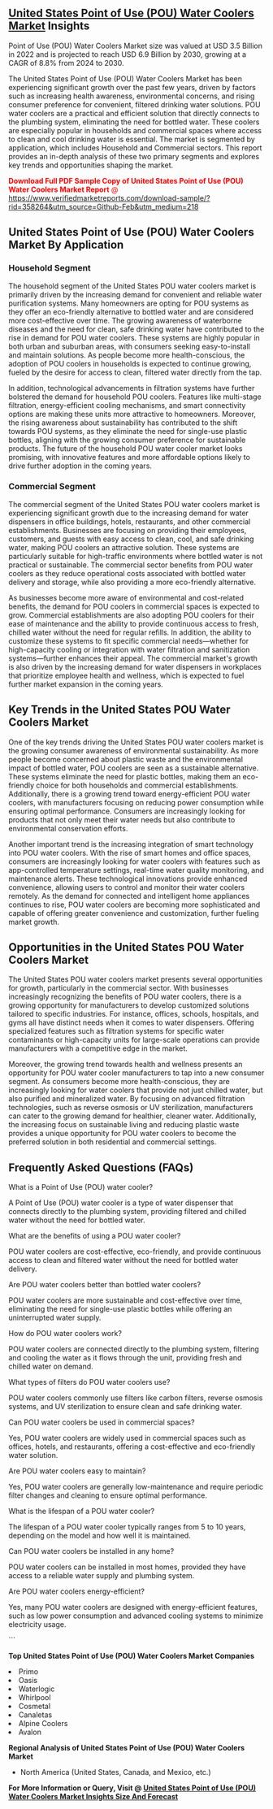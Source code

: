 <h2><a href="https://www.verifiedmarketreports.com/download-sample/?rid=358264&amp;utm_source=Github-Feb&amp;utm_medium=218" target="_blank">United States Point of Use (POU) Water Coolers Market</a> Insights</h2><p>Point of Use (POU) Water Coolers Market size was valued at USD 3.5 Billion in 2022 and is projected to reach USD 6.9 Billion by 2030, growing at a CAGR of 8.8% from 2024 to 2030.</p><p> <p>The United States Point of Use (POU) Water Coolers Market has been experiencing significant growth over the past few years, driven by factors such as increasing health awareness, environmental concerns, and rising consumer preference for convenient, filtered drinking water solutions. POU water coolers are a practical and efficient solution that directly connects to the plumbing system, eliminating the need for bottled water. These coolers are especially popular in households and commercial spaces where access to clean and cool drinking water is essential. The market is segmented by application, which includes Household and Commercial sectors. This report provides an in-depth analysis of these two primary segments and explores key trends and opportunities shaping the market. <p><span class=""><span style="color: #ff0000;"><strong>Download Full PDF Sample Copy of United States Point of Use (POU) Water Coolers Market Report</strong> @ </span><a href="https://www.verifiedmarketreports.com/download-sample/?rid=358264&amp;utm_source=Github-Feb&amp;utm_medium=218" target="_blank">https://www.verifiedmarketreports.com/download-sample/?rid=358264&amp;utm_source=Github-Feb&amp;utm_medium=218</a></span></p></p> <h2>United States Point of Use (POU) Water Coolers Market By Application</h2> <h3>Household Segment</h3> <p>The household segment of the United States POU water coolers market is primarily driven by the increasing demand for convenient and reliable water purification systems. Many homeowners are opting for POU systems as they offer an eco-friendly alternative to bottled water and are considered more cost-effective over time. The growing awareness of waterborne diseases and the need for clean, safe drinking water have contributed to the rise in demand for POU water coolers. These systems are highly popular in both urban and suburban areas, with consumers seeking easy-to-install and maintain solutions. As people become more health-conscious, the adoption of POU coolers in households is expected to continue growing, fueled by the desire for access to clean, filtered water directly from the tap. <p>In addition, technological advancements in filtration systems have further bolstered the demand for household POU coolers. Features like multi-stage filtration, energy-efficient cooling mechanisms, and smart connectivity options are making these units more attractive to homeowners. Moreover, the rising awareness about sustainability has contributed to the shift towards POU systems, as they eliminate the need for single-use plastic bottles, aligning with the growing consumer preference for sustainable products. The future of the household POU water cooler market looks promising, with innovative features and more affordable options likely to drive further adoption in the coming years.</p> <h3>Commercial Segment</h3> <p>The commercial segment of the United States POU water coolers market is experiencing significant growth due to the increasing demand for water dispensers in office buildings, hotels, restaurants, and other commercial establishments. Businesses are focusing on providing their employees, customers, and guests with easy access to clean, cool, and safe drinking water, making POU coolers an attractive solution. These systems are particularly suitable for high-traffic environments where bottled water is not practical or sustainable. The commercial sector benefits from POU water coolers as they reduce operational costs associated with bottled water delivery and storage, while also providing a more eco-friendly alternative. <p>As businesses become more aware of environmental and cost-related benefits, the demand for POU coolers in commercial spaces is expected to grow. Commercial establishments are also adopting POU coolers for their ease of maintenance and the ability to provide continuous access to fresh, chilled water without the need for regular refills. In addition, the ability to customize these systems to fit specific commercial needs—whether for high-capacity cooling or integration with water filtration and sanitization systems—further enhances their appeal. The commercial market's growth is also driven by the increasing demand for water dispensers in workplaces that prioritize employee health and wellness, which is expected to fuel further market expansion in the coming years.</p> <h2>Key Trends in the United States POU Water Coolers Market</h2> <p>One of the key trends driving the United States POU water coolers market is the growing consumer awareness of environmental sustainability. As more people become concerned about plastic waste and the environmental impact of bottled water, POU coolers are seen as a sustainable alternative. These systems eliminate the need for plastic bottles, making them an eco-friendly choice for both households and commercial establishments. Additionally, there is a growing trend toward energy-efficient POU water coolers, with manufacturers focusing on reducing power consumption while ensuring optimal performance. Consumers are increasingly looking for products that not only meet their water needs but also contribute to environmental conservation efforts.</p> <p>Another important trend is the increasing integration of smart technology into POU water coolers. With the rise of smart homes and office spaces, consumers are increasingly looking for water coolers with features such as app-controlled temperature settings, real-time water quality monitoring, and maintenance alerts. These technological innovations provide enhanced convenience, allowing users to control and monitor their water coolers remotely. As the demand for connected and intelligent home appliances continues to rise, POU water coolers are becoming more sophisticated and capable of offering greater convenience and customization, further fueling market growth.</p> <h2>Opportunities in the United States POU Water Coolers Market</h2> <p>The United States POU water coolers market presents several opportunities for growth, particularly in the commercial sector. With businesses increasingly recognizing the benefits of POU water coolers, there is a growing opportunity for manufacturers to develop customized solutions tailored to specific industries. For instance, offices, schools, hospitals, and gyms all have distinct needs when it comes to water dispensers. Offering specialized features such as filtration systems for specific water contaminants or high-capacity units for large-scale operations can provide manufacturers with a competitive edge in the market.</p> <p>Moreover, the growing trend towards health and wellness presents an opportunity for POU water cooler manufacturers to tap into a new consumer segment. As consumers become more health-conscious, they are increasingly looking for water coolers that provide not just chilled water, but also purified and mineralized water. By focusing on advanced filtration technologies, such as reverse osmosis or UV sterilization, manufacturers can cater to the growing demand for healthier, cleaner water. Additionally, the increasing focus on sustainable living and reducing plastic waste provides a unique opportunity for POU water coolers to become the preferred solution in both residential and commercial settings.</p> <h2>Frequently Asked Questions (FAQs)</h2> <p>What is a Point of Use (POU) water cooler?</p> <p>A Point of Use (POU) water cooler is a type of water dispenser that connects directly to the plumbing system, providing filtered and chilled water without the need for bottled water.</p> <p>What are the benefits of using a POU water cooler?</p> <p>POU water coolers are cost-effective, eco-friendly, and provide continuous access to clean and filtered water without the need for bottled water delivery.</p> <p>Are POU water coolers better than bottled water coolers?</p> <p>POU water coolers are more sustainable and cost-effective over time, eliminating the need for single-use plastic bottles while offering an uninterrupted water supply.</p> <p>How do POU water coolers work?</p> <p>POU water coolers are connected directly to the plumbing system, filtering and cooling the water as it flows through the unit, providing fresh and chilled water on demand.</p> <p>What types of filters do POU water coolers use?</p> <p>POU water coolers commonly use filters like carbon filters, reverse osmosis systems, and UV sterilization to ensure clean and safe drinking water.</p> <p>Can POU water coolers be used in commercial spaces?</p> <p>Yes, POU water coolers are widely used in commercial spaces such as offices, hotels, and restaurants, offering a cost-effective and eco-friendly water solution.</p> <p>Are POU water coolers easy to maintain?</p> <p>Yes, POU water coolers are generally low-maintenance and require periodic filter changes and cleaning to ensure optimal performance.</p> <p>What is the lifespan of a POU water cooler?</p> <p>The lifespan of a POU water cooler typically ranges from 5 to 10 years, depending on the model and how well it is maintained.</p> <p>Can POU water coolers be installed in any home?</p> <p>POU water coolers can be installed in most homes, provided they have access to a reliable water supply and plumbing system.</p> <p>Are POU water coolers energy-efficient?</p> <p>Yes, many POU water coolers are designed with energy-efficient features, such as low power consumption and advanced cooling systems to minimize electricity usage.</p> ```</p><p><strong>Top United States Point of Use (POU) Water Coolers Market Companies</strong></p><div data-test-id=""><p><li>Primo</li><li> Oasis</li><li> Waterlogic</li><li> Whirlpool</li><li> Cosmetal</li><li> Canaletas</li><li> Alpine Coolers</li><li> Avalon</li></p><div><strong>Regional Analysis of&nbsp;United States Point of Use (POU) Water Coolers Market</strong></div><ul><li dir="ltr"><p dir="ltr">North America&nbsp;(United States, Canada, and Mexico, etc.)</p></li></ul><p><strong>For More Information or Query, Visit @&nbsp;</strong><strong><a href="https://www.verifiedmarketreports.com/product/point-of-use-pou-water-coolers-market/?utm_source=Github-Feb&amp;utm_medium=218" target="_blank">United States Point of Use (POU) Water Coolers Market Insights Size And Forecast</a></strong></p></div>
